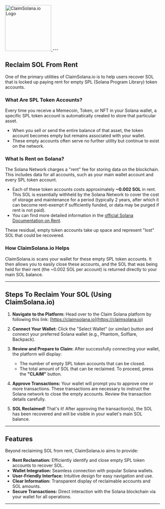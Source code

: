 <a href="https://claimsolana.io">
  <img src="[https://your-domain.com/path-to-logo.png](https://claimsolana.io/img/solanaclaimlogo.png)" alt="ClaimSolana.io Logo" width="150">
</a>
---

## Reclaim SOL From Rent

One of the primary utilities of ClaimSolana.io is to help users recover SOL that is locked up paying rent for empty SPL (Solana Program Library) token accounts.

### What Are SPL Token Accounts?

Every time you receive a Memecoin, Token, or NFT in your Solana wallet, a specific SPL token account is automatically created to store that particular asset.
*   When you sell or send the entire balance of that asset, the token account becomes empty but remains associated with your wallet.
*   These empty accounts often serve no further utility but continue to exist on the network.

### What Is Rent on Solana?

The Solana Network charges a "rent" fee for storing data on the blockchain. This includes data for all accounts, such as your main wallet account and every SPL token account.
*   Each of these token accounts costs approximately **~0.002 SOL** in rent. This SOL is essentially withheld by the Solana Network to cover the cost of storage and maintenance for a period (typically 2 years, after which it can become rent-exempt if sufficiently funded, or data may be purged if rent is not paid).
*   You can find more detailed information in the [official Solana Documentation on Rent](https://docs.solana.com/developing/programming-model/accounts#rent).

These residual, empty token accounts take up space and represent "lost" SOL that could be recovered.

### How ClaimSolana.io Helps

ClaimSolana.io scans your wallet for these empty SPL token accounts. It then allows you to easily close these accounts, and the SOL that was being held for their rent (the ~0.002 SOL per account) is returned directly to your main SOL balance.

---

## Steps To Reclaim Your SOL (Using ClaimSolana.io)

1.  **Navigate to the Platform:**
    Head over to the Claim Solana platform by following this link: [https://claimsolana.io](https://claimsolana.io)

2.  **Connect Your Wallet:**
    Click the "Select Wallet" (or similar) button and connect your preferred Solana wallet (e.g., Phantom, Solflare, Backpack).

3.  **Review and Prepare to Claim:**
    After successfully connecting your wallet, the platform will display:
    *   The number of empty SPL token accounts that can be closed.
    *   The total amount of SOL that can be reclaimed.
    To proceed, press the **"CLAIM"** button.

4.  **Approve Transactions:**
    Your wallet will prompt you to approve one or more transactions. These transactions are necessary to instruct the Solana network to close the empty accounts. Review the transaction details carefully.

5.  **SOL Reclaimed!**
    That's it! After approving the transaction(s), the SOL has been recovered and will be visible in your wallet's main SOL balance.

---

## Features

Beyond reclaiming SOL from rent, ClaimSolana.io aims to provide:

*   **Rent Reclamation:** Efficiently identify and close empty SPL token accounts to recover SOL.
*   **Wallet Integration:** Seamless connection with popular Solana wallets.
*   **User-Friendly Interface:** Intuitive design for easy navigation and use.
*   **Clear Information:** Transparent display of reclaimable accounts and SOL amounts.
*   **Secure Transactions:** Direct interaction with the Solana blockchain via your wallet for all operations.

---
